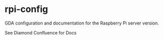 # rpi-config
GDA configuration and documentation for the Raspberry Pi server version.

See Diamond Confluence for Docs